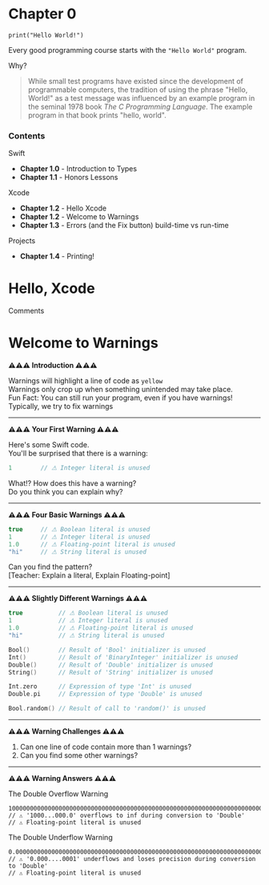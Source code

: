 
# Chapter 0

```
print("Hello World!")
```

Every good programming course starts with the `"Hello World"` program.

Why?

> While small test programs have existed since the development of programmable computers, the tradition of using the phrase "Hello, World!" as a test message was influenced by an example program in the seminal 1978 book *The C Programming Language*. The example program in that book prints "hello, world".





### Contents

Swift
- **Chapter 1.0** - Introduction to Types
- **Chapter 1.1** - Honors Lessons

Xcode
- **Chapter 1.2** - Hello Xcode
- **Chapter 1.2** - Welcome to Warnings
- **Chapter 1.3** - Errors (and the Fix button) build-time vs run-time

Projects
- **Chapter 1.4** - Printing!




# Hello, Xcode
Comments


# Welcome to Warnings

**⚠︎⚠︎⚠︎ Introduction ⚠︎⚠︎⚠︎**

Warnings will highlight a line of code as `yellow`  
Warnings only crop up when something unintended may take place.  
Fun Fact: You can still run your program, even if you have warnings!  
Typically, we try to fix warnings

---

**⚠︎⚠︎⚠︎ Your First Warning ⚠︎⚠︎⚠︎**

Here's some Swift code.  
You'll be surprised that there is a warning:

```swift
1        // ⚠︎ Integer literal is unused
```

What!? How does this have a warning?  
Do you think you can explain why?

---

**⚠︎⚠︎⚠︎ Four Basic Warnings ⚠︎⚠︎⚠︎**

```swift
true     // ⚠︎ Boolean literal is unused
1        // ⚠︎ Integer literal is unused
1.0      // ⚠︎ Floating-point literal is unused
"hi"     // ⚠︎ String literal is unused
```

Can you find the pattern?  
[Teacher: Explain a literal, Explain Floating-point]

---

**⚠︎⚠︎⚠︎ Slightly Different Warnings ⚠︎⚠︎⚠︎**

```swift
true          // ⚠︎ Boolean literal is unused
1             // ⚠︎ Integer literal is unused
1.0           // ⚠︎ Floating-point literal is unused
"hi"          // ⚠︎ String literal is unused
```

```swift
Bool()        // Result of 'Bool' initializer is unused
Int()         // Result of 'BinaryInteger' initializer is unused
Double()      // Result of 'Double' initializer is unused
String()      // Result of 'String' initializer is unused
```

```swift
Int.zero      // Expression of type 'Int' is unused
Double.pi     // Expression of type 'Double' is unused
```

```swift
Bool.random() // Result of call to 'random()' is unused
```


---

**⚠︎⚠︎⚠︎ Warning Challenges ⚠︎⚠︎⚠︎**

1. Can one line of code contain more than 1 warnings?
2. Can you find some other warnings?

---

**⚠︎⚠︎⚠︎ Warning Answers ⚠︎⚠︎⚠︎**

The Double Overflow Warning
```
1000000000000000000000000000000000000000000000000000000000000000000000000000000000000000000000000000000000000000000000000000000000000000000000000000000000000000000000000000000000000000000000000000000000000000000000000000000000000000000000000000000000000000000000000000000000000000000000000000000000000000000000.0
// ⚠︎ '1000...000.0' overflows to inf during conversion to 'Double'
// ⚠︎ Floating-point literal is unused
```

The Double Underflow Warning
```
0.000000000000000000000000000000000000000000000000000000000000000000000000000000000000000000000000000000000000000000000000000000000000000000000000000000000000000000000000000000000000000000000000000000000000000000000000000000000000000000000000000000000000000000000000000000000000000000000000000000000000000000001
// ⚠︎ '0.000....0001' underflows and loses precision during conversion to 'Double'
// ⚠︎ Floating-point literal is unused
```

